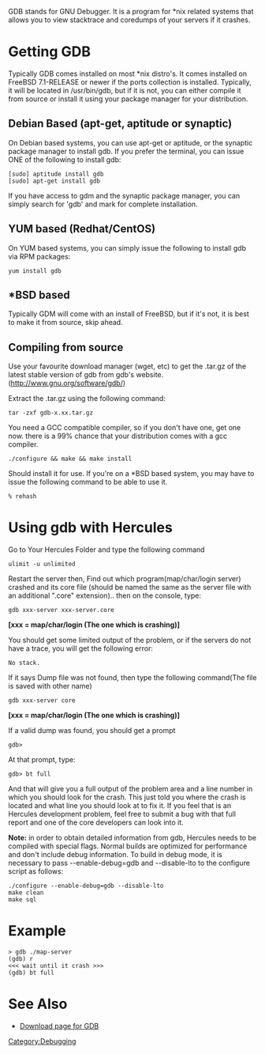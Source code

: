 GDB stands for GNU Debugger. It is a program for \*nix related systems that allows you to view stacktrace and coredumps
of your servers if it crashes.

# Getting GDB

Typically GDB comes installed on most \*nix distro's. It comes installed on FreeBSD 7.1-RELEASE or newer if the ports
collection is installed. Typically, it will be located in /usr/bin/gdb, but if it is not, you can either compile it from
source or install it using your package manager for your distribution.

## Debian Based (apt-get, aptitude or synaptic)

On Debian based systems, you can use apt-get or aptitude, or the synaptic package manager to install gdb. If you prefer
the terminal, you can issue ONE of the following to install gdb:

`[sudo] aptitude install gdb`  
`[sudo] apt-get install gdb`

If you have access to gdm and the synaptic package manager, you can simply search for 'gdb' and mark for complete
installation.

## YUM based (Redhat/CentOS)

On YUM based systems, you can simply issue the following to install gdb via RPM packages:

`yum install gdb`

## \*BSD based

Typically GDM will come with an install of FreeBSD, but if it's not, it is best to make it from source, skip ahead.

## Compiling from source

Use your favourite download manager (wget, etc) to get the .tar.gz of the latest stable version of gdb from gdb's
website. (http://www.gnu.org/software/gdb/)

Extract the .tar.gz using the following command:

`tar -zxf gdb-x.xx.tar.gz`

You need a GCC compatible compiler, so if you don't have one, get one now. there is a 99% chance that your distribution
comes with a gcc compiler.

`./configure && make && make install`

Should install it for use. If you're on a \*BSD based system, you may have to issue the following command to be able to
use it.

`% rehash`

# Using gdb with Hercules

Go to Your Hercules Folder and type the following command

`ulimit -u unlimited`

Restart the server then, Find out which program(map/char/login server) crashed and its core file (should be named the
same as the server file with an additional ".core" extension).. then on the console, type:

`gdb xxx-server xxx-server.core`

**\[xxx = map/char/login (The one which is crashing)\]**

You should get some limited output of the problem, or if the servers do not have a trace, you will get the following
error:

`No stack.`

If it says Dump file was not found, then type the following command(The file is saved with other name)

`gdb xxx-server core`

**\[xxx = map/char/login (The one which is crashing)\]**

If a valid dump was found, you should get a prompt

`gdb>`

At that prompt, type:

`gdb> bt full`

And that will give you a full output of the problem area and a line number in which you should look for the crash. This
just told you where the crash is located and what line you should look at to fix it. If you feel that is an Hercules
development problem, feel free to submit a bug with that full report and one of the core developers can look into it.

**Note:** in order to obtain detailed information from gdb, Hercules needs to be compiled with special flags. Normal
builds are optimized for performance and don't include debug information. To build in debug mode, it is necessary to
pass --enable-debug=gdb and --disable-lto to the configure script as follows:

`./configure --enable-debug=gdb --disable-lto`  
`make clean`  
`make sql`

# Example

`> gdb ./map-server`  
`(gdb) r`  
`<<< wait until it crash >>>`  
`(gdb) bt full`

# See Also

- [Download page for GDB](http://www.gnu.org/software/gdb/download/)

[Category:Debugging](Category:Debugging "wikilink")
